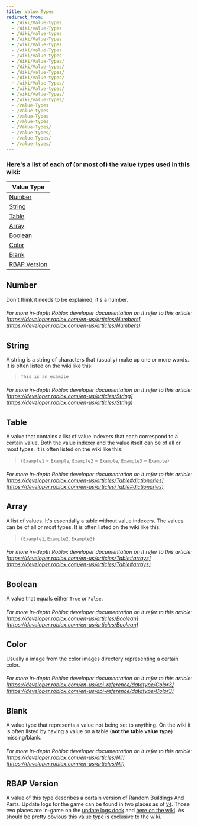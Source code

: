 ```yaml
---
title: Value Types
redirect_from:
  - /Wiki/Value-types
  - /Wiki/value-Types
  - /Wiki/value-types
  - /wiki/Value-Types
  - /wiki/Value-types
  - /wiki/value-Types
  - /wiki/value-types
  - /Wiki/Value-Types/
  - /Wiki/Value-types/
  - /Wiki/value-Types/
  - /Wiki/value-types/
  - /wiki/Value-Types/
  - /wiki/Value-types/
  - /wiki/value-Types/
  - /wiki/value-types/
  - /Value-Types
  - /Value-types
  - /value-Types
  - /value-types
  - /Value-Types/
  - /Value-types/
  - /value-Types/
  - /value-types/
---
```


### Here's a list of each of (or most of) the value types used in this wiki:

| Value Type |
|-|
| [Number](/RBAP-Wiki/Wiki/Value-Types#number) |
| [String](/RBAP-Wiki/Wiki/Value-Types#string) |
| [Table](/RBAP-Wiki/Wiki/Value-Types#table) |
| [Array](/RBAP-Wiki/Wiki/Value-Types#array) |
| [Boolean](/RBAP-Wiki/Wiki/Value-Types#boolean) |
| [Color](/RBAP-Wiki/Wiki/Value-Types#color) |
| [Blank](/RBAP-Wiki/Wiki/Value-Types#blank) |
| [RBAP Version](/RBAP-Wiki/Wiki/Value-Types#rbap-version) |

## Number

Don't think it needs to be explained, it's a number.

###### For more in-depth Roblox developer documentation on it refer to this article: [https://developer.roblox.com/en-us/articles/Numbers](https://developer.roblox.com/en-us/articles/Numbers)

## String

A string is a string of characters that (usually) make up one or more words. It is often listed on the wiki like this:

> `This is an example`

###### For more in-depth Roblox developer documentation on it refer to this article: [https://developer.roblox.com/en-us/articles/String](https://developer.roblox.com/en-us/articles/String)

## Table

A value that contains a list of value indexers that each correspond to a certain value. Both the value indexer and the value itself can be of all or most types. It is often listed on the wiki like this:

> {`Example1` = `Example`, `Example2` = `Example`, `Example3` = `Example`}

###### For more in-depth Roblox developer documentation on it refer to this article: [https://developer.roblox.com/en-us/articles/Table#dictionaries](https://developer.roblox.com/en-us/articles/Table#dictionaries)

## Array

A list of values. It's essentially a table without value indexers. The values can be of all or most types. It is often listed on the wiki like this:

> {`Example1`, `Example2`, `Example3`}

###### For more in-depth Roblox developer documentation on it refer to this article: [https://developer.roblox.com/en-us/articles/Table#arrays](https://developer.roblox.com/en-us/articles/Table#arrays)

## Boolean

A value that equals either `True` or `False`.

###### For more in-depth Roblox developer documentation on it refer to this article: [https://developer.roblox.com/en-us/articles/Boolean](https://developer.roblox.com/en-us/articles/Boolean)

## Color

Usually a image from the color images directory representing a certain color.

###### For more in-depth Roblox developer documentation on it refer to this article: [https://developer.roblox.com/en-us/api-reference/datatype/Color3](https://developer.roblox.com/en-us/api-reference/datatype/Color3)

## Blank

A value type that represents a value not being set to anything. On the wiki it is often listed by having a value on a table (**not the table value type**) missing/blank.

###### For more in-depth Roblox developer documentation on it refer to this article: [https://developer.roblox.com/en-us/articles/Nil](https://developer.roblox.com/en-us/articles/Nil)

## RBAP Version

A value of this type describes a certain version of Random Buildings And Parts. Update logs for the game can be found in two places as of [`V4`](/RBAP-Wiki/Wiki/Value-Types#rbap-version). Those two places are in-game on the [update logs dock](/RBAP-Wiki/Wiki/Docks/Category/In-Game#update-logs-dock) and [here on the wiki](/RBAP-Wiki/Update-Logs). As should be pretty obvious this value type is exclusive to the wiki.
